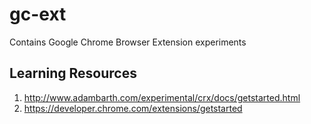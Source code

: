 # gc-ext
Contains Google Chrome Browser Extension experiments

## Learning Resources
1. http://www.adambarth.com/experimental/crx/docs/getstarted.html
2. https://developer.chrome.com/extensions/getstarted

